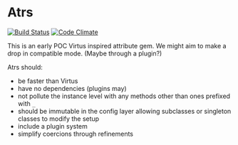 # Atrs
[![Build Status](https://travis-ci.org/agensdev/atrs.svg?branch=master)](https://travis-ci.org/agensdev/atrs)
[![Code Climate](https://codeclimate.com/github/agensdev/atrs.png)](https://codeclimate.com/github/agensdev/atrs)


This is an early POC Virtus inspired attribute gem. We might aim to make a
drop in compatible mode. (Maybe through a plugin?)

Atrs should:

* be faster than Virtus
* have no dependencies (plugins may)
* not pollute the instance level with any methods other than ones prefixed with `_`
* should be immutable in the config layer allowing subclasses or singleton classes to modify the setup
* include a plugin system
* simplify coercions through refinements
